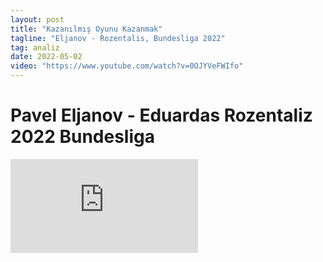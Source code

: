 ```yaml
---
layout: post
title: "Kazanılmış Oyunu Kazanmak"
tagline: "Eljanov - Rozentalis, Bundesliga 2022"
tag: analiz
date: 2022-05-02
video: "https://www.youtube.com/watch?v=0OJYVeFWIfo"
---
```


# Pavel Eljanov - Eduardas Rozentaliz 2022 Bundesliga

 

<iframe src="https://lichess.org/study/embed/TCHULDkd/nW35cV2o" frameborder=0></iframe>
